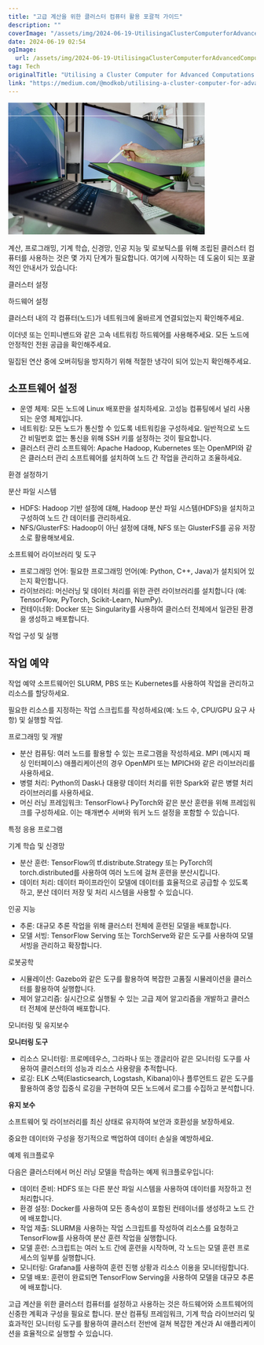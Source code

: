 ```yaml
---
title: "고급 계산을 위한 클러스터 컴퓨터 활용 포괄적 가이드"
description: ""
coverImage: "/assets/img/2024-06-19-UtilisingaClusterComputerforAdvancedComputationsAComprehensiveGuide_0.png"
date: 2024-06-19 02:54
ogImage: 
  url: /assets/img/2024-06-19-UtilisingaClusterComputerforAdvancedComputationsAComprehensiveGuide_0.png
tag: Tech
originalTitle: "Utilising a Cluster Computer for Advanced Computations: A Comprehensive Guide"
link: "https://medium.com/@modkob/utilising-a-cluster-computer-for-advanced-computations-a-comprehensive-guide-eefc8e695189"
---
```



<img src="/assets/img/2024-06-19-UtilisingaClusterComputerforAdvancedComputationsAComprehensiveGuide_0.png" />

계산, 프로그래밍, 기계 학습, 신경망, 인공 지능 및 로보틱스를 위해 조립된 클러스터 컴퓨터를 사용하는 것은 몇 가지 단계가 필요합니다. 여기에 시작하는 데 도움이 되는 포괄적인 안내서가 있습니다:

클러스터 설정

하드웨어 설정

<div class="content-ad"></div>

클러스터 내의 각 컴퓨터(노드)가 네트워크에 올바르게 연결되었는지 확인해주세요.

이더넷 또는 인피니밴드와 같은 고속 네트워킹 하드웨어를 사용해주세요. 모든 노드에 안정적인 전원 공급을 확인해주세요.

밀집된 연산 중에 오버히팅을 방지하기 위해 적절한 냉각이 되어 있는지 확인해주세요.

## 소프트웨어 설정

<div class="content-ad"></div>

- 운영 체제: 모든 노드에 Linux 배포판을 설치하세요. 고성능 컴퓨팅에서 널리 사용되는 운영 체제입니다.
- 네트워킹: 모든 노드가 통신할 수 있도록 네트워킹을 구성하세요. 일반적으로 노드 간 비밀번호 없는 통신을 위해 SSH 키를 설정하는 것이 필요합니다.
- 클러스터 관리 소프트웨어: Apache Hadoop, Kubernetes 또는 OpenMPI와 같은 클러스터 관리 소프트웨어를 설치하여 노드 간 작업을 관리하고 조율하세요.

환경 설정하기

분산 파일 시스템

- HDFS: Hadoop 기반 설정에 대해, Hadoop 분산 파일 시스템(HDFS)을 설치하고 구성하여 노드 간 데이터를 관리하세요.
- NFS/GlusterFS: Hadoop이 아닌 설정에 대해, NFS 또는 GlusterFS를 공유 저장소로 활용해보세요.

<div class="content-ad"></div>

소프트웨어 라이브러리 및 도구

- 프로그래밍 언어: 필요한 프로그래밍 언어(예: Python, C++, Java)가 설치되어 있는지 확인합니다.
- 라이브러리: 머신러닝 및 데이터 처리를 위한 관련 라이브러리를 설치합니다 (예: TensorFlow, PyTorch, Scikit-Learn, NumPy).
- 컨테이너화: Docker 또는 Singularity를 사용하여 클러스터 전체에서 일관된 환경을 생성하고 배포합니다.

작업 구성 및 실행

## 작업 예약

<div class="content-ad"></div>

작업 예약 소프트웨어인 SLURM, PBS 또는 Kubernetes를 사용하여 작업을 관리하고 리소스를 할당하세요.

필요한 리소스를 지정하는 작업 스크립트를 작성하세요(예: 노드 수, CPU/GPU 요구 사항) 및 실행할 작업.

프로그래밍 및 개발

- 분산 컴퓨팅: 여러 노드를 활용할 수 있는 프로그램을 작성하세요. MPI (메시지 패싱 인터페이스) 애플리케이션의 경우 OpenMPI 또는 MPICH와 같은 라이브러리를 사용하세요.
- 병렬 처리: Python의 Dask나 대용량 데이터 처리를 위한 Spark와 같은 병렬 처리 라이브러리를 사용하세요.
- 머신 러닝 프레임워크: TensorFlow나 PyTorch와 같은 분산 훈련을 위해 프레임워크를 구성하세요. 이는 매개변수 서버와 워커 노드 설정을 포함할 수 있습니다.

<div class="content-ad"></div>

특정 응용 프로그램

기계 학습 및 신경망

- 분산 훈련: TensorFlow의 tf.distribute.Strategy 또는 PyTorch의 torch.distributed를 사용하여 여러 노드에 걸쳐 훈련을 분산시킵니다.
- 데이터 처리: 데이터 파이프라인이 모델에 데이터를 효율적으로 공급할 수 있도록 하고, 분산 데이터 저장 및 처리 시스템을 사용할 수 있습니다.

인공 지능

<div class="content-ad"></div>

- 추론: 대규모 추론 작업을 위해 클러스터 전체에 훈련된 모델을 배포합니다.
- 모델 서빙: TensorFlow Serving 또는 TorchServe와 같은 도구를 사용하여 모델 서빙을 관리하고 확장합니다.

로봇공학

- 시뮬레이션: Gazebo와 같은 도구를 활용하여 복잡한 고품질 시뮬레이션을 클러스터를 활용하여 실행합니다.
- 제어 알고리즘: 실시간으로 실행될 수 있는 고급 제어 알고리즘을 개발하고 클러스터 전체에 분산하여 배포합니다.

모니터링 및 유지보수

<div class="content-ad"></div>

**모니터링 도구**

- 리소스 모니터링: 프로메테우스, 그라파나 또는 갱글리아 같은 모니터링 도구를 사용하여 클러스터의 성능과 리소스 사용량을 추적합니다.
- 로깅: ELK 스택(Elasticsearch, Logstash, Kibana)이나 플루언트드 같은 도구를 활용하여 중앙 집중식 로깅을 구현하여 모든 노드에서 로그를 수집하고 분석합니다.

**유지 보수**

소프트웨어 및 라이브러리를 최신 상태로 유지하여 보안과 호환성을 보장하세요.

<div class="content-ad"></div>

중요한 데이터와 구성을 정기적으로 백업하여 데이터 손실을 예방하세요.

예제 워크플로우

다음은 클러스터에서 머신 러닝 모델을 학습하는 예제 워크플로우입니다:

- 데이터 준비: HDFS 또는 다른 분산 파일 시스템을 사용하여 데이터를 저장하고 전처리합니다.
- 환경 설정: Docker를 사용하여 모든 종속성이 포함된 컨테이너를 생성하고 노드 간에 배포합니다.
- 작업 제출: SLURM을 사용하는 작업 스크립트를 작성하여 리소스를 요청하고 TensorFlow를 사용하여 분산 훈련 작업을 실행합니다.
- 모델 훈련: 스크립트는 여러 노드 간에 훈련을 시작하며, 각 노드는 모델 훈련 프로세스의 일부를 실행합니다.
- 모니터링: Grafana를 사용하여 훈련 진행 상황과 리소스 이용을 모니터링합니다.
- 모델 배포: 훈련이 완료되면 TensorFlow Serving을 사용하여 모델을 대규모 추론에 배포합니다.

<div class="content-ad"></div>

고급 계산을 위한 클러스터 컴퓨터를 설정하고 사용하는 것은 하드웨어와 소프트웨어의 신중한 계획과 구성을 필요로 합니다. 분산 컴퓨팅 프레임워크, 기계 학습 라이브러리 및 효과적인 모니터링 도구를 활용하여 클러스터 전반에 걸쳐 복잡한 계산과 AI 애플리케이션을 효율적으로 실행할 수 있습니다.